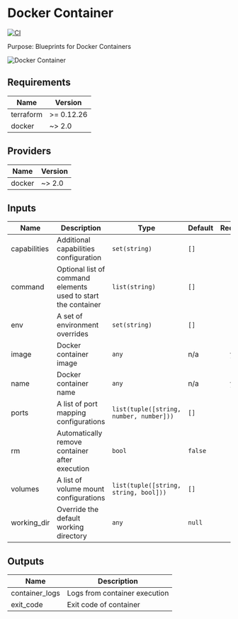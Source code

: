 # Docker Container

[![CI](https://github.com/figurate/terraform-docker-docker-container/actions/workflows/main.yml/badge.svg)](https://github.com/figurate/terraform-docker-docker-container/actions/workflows/main.yml)

Purpose: Blueprints for Docker Containers

![Docker Container](docker\_container.png)

## Requirements

| Name | Version |
|------|---------|
| terraform | >= 0.12.26 |
| docker | ~> 2.0 |

## Providers

| Name | Version |
|------|---------|
| docker | ~> 2.0 |

## Inputs

| Name | Description | Type | Default | Required |
|------|-------------|------|---------|:--------:|
| capabilities | Additional capabilities configuration | `set(string)` | `[]` | no |
| command | Optional list of command elements used to start the container | `list(string)` | `[]` | no |
| env | A set of environment overrides | `set(string)` | `[]` | no |
| image | Docker container image | `any` | n/a | yes |
| name | Docker container name | `any` | n/a | yes |
| ports | A list of port mapping configurations | `list(tuple([string, number, number]))` | `[]` | no |
| rm | Automatically remove container after execution | `bool` | `false` | no |
| volumes | A list of volume mount configurations | `list(tuple([string, string, bool]))` | `[]` | no |
| working\_dir | Override the default working directory | `any` | `null` | no |

## Outputs

| Name | Description |
|------|-------------|
| container\_logs | Logs from container execution |
| exit\_code | Exit code of container |

